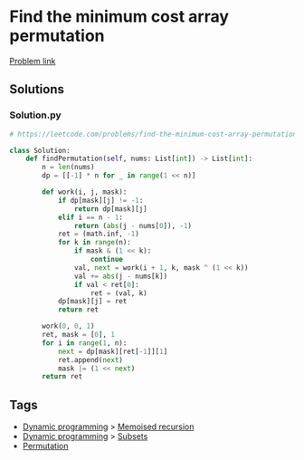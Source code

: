 # Find the minimum cost array permutation

[Problem link](https://leetcode.com/problems/find-the-minimum-cost-array-permutation/)

## Solutions


### Solution.py
```py
# https://leetcode.com/problems/find-the-minimum-cost-array-permutation/

class Solution:
    def findPermutation(self, nums: List[int]) -> List[int]:
        n = len(nums)
        dp = [[-1] * n for _ in range(1 << n)]

        def work(i, j, mask):
            if dp[mask][j] != -1:
                return dp[mask][j]
            elif i == n - 1:
                return (abs(j - nums[0]), -1)
            ret = (math.inf, -1)
            for k in range(n):
                if mask & (1 << k):
                    continue
                val, next = work(i + 1, k, mask ^ (1 << k))
                val += abs(j - nums[k])
                if val < ret[0]:
                    ret = (val, k)
            dp[mask][j] = ret
            return ret

        work(0, 0, 1)
        ret, mask = [0], 1
        for i in range(1, n):
            next = dp[mask][ret[-1]][1]
            ret.append(next)
            mask |= (1 << next)
        return ret
```
## Tags

* [Dynamic programming](/Collections/dynamic-programming.md#dynamic-programming) > [Memoised recursion](/Collections/dynamic-programming.md#memoised-recursion)
* [Dynamic programming](/Collections/dynamic-programming.md#dynamic-programming) > [Subsets](/Collections/dynamic-programming.md#subsets)
* [Permutation](/Collections/permutation.md#permutation)
